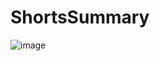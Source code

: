 # ShortsSummary

![image](https://github.com/J0aoD3v/ShortsSummary/assets/101115833/e3948357-693e-4c09-a330-df7de41ff605)
